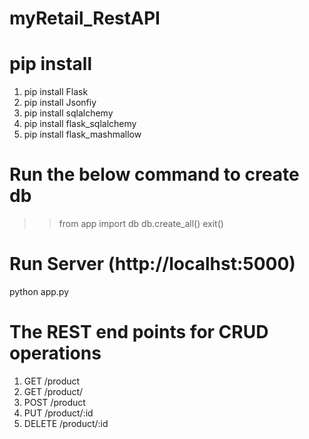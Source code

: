 # myRetail_RestAPI

# pip install
1. pip install Flask
2. pip install Jsonfiy
3. pip install sqlalchemy
4. pip install flask_sqlalchemy
5. pip install flask_mashmallow

# Run the below command to create db

>> from app import db
>> db.create_all()
>> exit()

# Run Server (http://localhst:5000)
python app.py

# The REST end points for CRUD operations
1. GET /product
2. GET /product/
3. POST /product
4. PUT /product/:id
5. DELETE /product/:id
